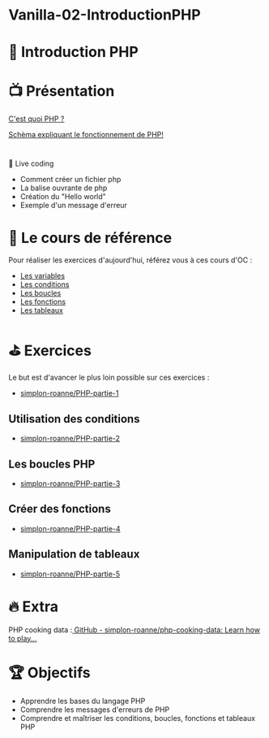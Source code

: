 # Vanilla-02-IntroductionPHP

# 🐘 Introduction PHP



# 📺 Présentation

[C'est quoi PHP ?](https://prezi.com/i/mpx3pilreizy/)



[Schèma expliquant le fonctionnement de PHP!](http://ivmad.free.fr/pi/PHP/Modele-php-html.jpg)



#  
🎦 Live coding



* Comment créer un fichier php
* La balise ouvrante de php
* Création du "Hello world"
* Exemple d'un message d'erreur




# 📖 Le cours de référence

Pour réaliser les exercices d'aujourd'hui, référez vous à ces cours d'OC :



* [Les variables](https://openclassrooms.com/en/courses/918836-concevez-votre-site-web-avec-php-et-mysql/911847-les-variables)
* [Les conditions](https://openclassrooms.com/en/courses/918836-concevez-votre-site-web-avec-php-et-mysql/912046-les-conditions)
* [Les boucles](https://openclassrooms.com/en/courses/918836-concevez-votre-site-web-avec-php-et-mysql/912133-les-boucles)
* [Les fonctions](https://openclassrooms.com/en/courses/918836-concevez-votre-site-web-avec-php-et-mysql/912352-les-fonctions)
* [Les tableaux ](https://openclassrooms.com/en/courses/918836-concevez-votre-site-web-avec-php-et-mysql/4238931-les-tableaux)


# ⛳ Exercices

Le but est d'avancer le plus loin possible sur ces exercices :



* [simplon-roanne/PHP-partie-1](https://github.com/simplon-roanne/PHP-partie-1)


## **Utilisation des conditions**



* [simplon-roanne/PHP-partie-2](https://github.com/simplon-roanne/PHP-partie-2-)


## **Les boucles PHP**



* [simplon-roanne/PHP-partie-3](https://github.com/simplon-roanne/PHP-partie-3)


## **Créer des fonctions**



* [simplon-roanne/PHP-partie-4](https://github.com/simplon-roanne/PHP-partie-4)


## **Manipulation de tableaux**



* [simplon-roanne/PHP-partie-5](https://github.com/simplon-roanne/PHP-partie-5)


# 🔥 Extra

PHP cooking data :[ GitHub - simplon-roanne/php-cooking-data: Learn how to play...](https://github.com/simplon-roanne/php-cooking-data)


# 🏆 Objectifs



* Apprendre les bases du langage PHP
* Comprendre les messages d'erreurs de PHP
* Comprendre et maîtriser les conditions, boucles, fonctions et tableaux PHP
